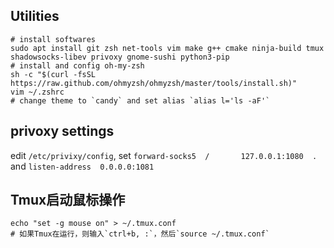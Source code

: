 ## Utilities
```shell
# install softwares
sudo apt install git zsh net-tools vim make g++ cmake ninja-build tmux shadowsocks-libev privoxy gnome-sushi python3-pip
# install and config oh-my-zsh
sh -c "$(curl -fsSL https://raw.github.com/ohmyzsh/ohmyzsh/master/tools/install.sh)"
vim ~/.zshrc
# change theme to `candy` and set alias `alias l='ls -aF'`

```
## privoxy settings
edit `/etc/privixy/config`, set `forward-socks5  /       127.0.0.1:1080  .
` and `listen-address  0.0.0.0:1081`

## Tmux启动鼠标操作

```shell
echo "set -g mouse on" > ~/.tmux.conf
# 如果Tmux在运行，则输入`ctrl+b, :`，然后`source ~/.tmux.conf`
```



